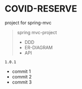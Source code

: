 # COVID-RESERVE
project for spring-mvc

> spring mvc-project 
> * DDD
> * ER-DIAGRAM
> * API

<code>1.0.1</code>

* commit 1
* commit 2
* commit 3